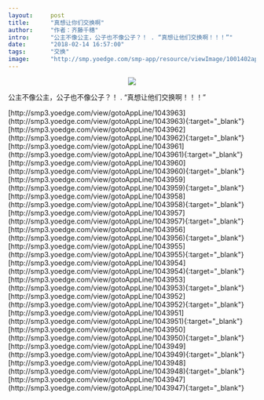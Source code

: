 ```yaml
---
layout:     post
title:      "真想让你们交换啊"
author:     "作者：齐藤千穗"
intro:      "公主不像公主，公子也不像公子？！ . “真想让他们交换啊！！！”"
date:       "2018-02-14 16:57:00"
tags:       "交换"
image:      "http://smp.yoedge.com/smp-app/resource/viewImage/1001402appline.png"
---
```

<div style="text-align: center">
<p><img src="http://smp.yoedge.com/smp-app/resource/viewImage/1001402appline.png"/></p>
</div>
<p class="post-meta">
<span>公主不像公主，公子也不像公子？！ . “真想让他们交换啊！！！”</span>
</p>
[http://smp3.yoedge.com/view/gotoAppLine/1043963](http://smp3.yoedge.com/view/gotoAppLine/1043963){:target="_blank"}
[http://smp3.yoedge.com/view/gotoAppLine/1043962](http://smp3.yoedge.com/view/gotoAppLine/1043962){:target="_blank"}
[http://smp3.yoedge.com/view/gotoAppLine/1043961](http://smp3.yoedge.com/view/gotoAppLine/1043961){:target="_blank"}
[http://smp3.yoedge.com/view/gotoAppLine/1043960](http://smp3.yoedge.com/view/gotoAppLine/1043960){:target="_blank"}
[http://smp3.yoedge.com/view/gotoAppLine/1043959](http://smp3.yoedge.com/view/gotoAppLine/1043959){:target="_blank"}
[http://smp3.yoedge.com/view/gotoAppLine/1043958](http://smp3.yoedge.com/view/gotoAppLine/1043958){:target="_blank"}
[http://smp3.yoedge.com/view/gotoAppLine/1043957](http://smp3.yoedge.com/view/gotoAppLine/1043957){:target="_blank"}
[http://smp3.yoedge.com/view/gotoAppLine/1043956](http://smp3.yoedge.com/view/gotoAppLine/1043956){:target="_blank"}
[http://smp3.yoedge.com/view/gotoAppLine/1043955](http://smp3.yoedge.com/view/gotoAppLine/1043955){:target="_blank"}
[http://smp3.yoedge.com/view/gotoAppLine/1043954](http://smp3.yoedge.com/view/gotoAppLine/1043954){:target="_blank"}
[http://smp3.yoedge.com/view/gotoAppLine/1043953](http://smp3.yoedge.com/view/gotoAppLine/1043953){:target="_blank"}
[http://smp3.yoedge.com/view/gotoAppLine/1043952](http://smp3.yoedge.com/view/gotoAppLine/1043952){:target="_blank"}
[http://smp3.yoedge.com/view/gotoAppLine/1043951](http://smp3.yoedge.com/view/gotoAppLine/1043951){:target="_blank"}
[http://smp3.yoedge.com/view/gotoAppLine/1043950](http://smp3.yoedge.com/view/gotoAppLine/1043950){:target="_blank"}
[http://smp3.yoedge.com/view/gotoAppLine/1043949](http://smp3.yoedge.com/view/gotoAppLine/1043949){:target="_blank"}
[http://smp3.yoedge.com/view/gotoAppLine/1043948](http://smp3.yoedge.com/view/gotoAppLine/1043948){:target="_blank"}
[http://smp3.yoedge.com/view/gotoAppLine/1043947](http://smp3.yoedge.com/view/gotoAppLine/1043947){:target="_blank"}


